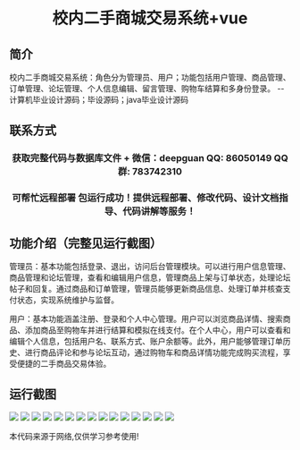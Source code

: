 <p><h1 align="center">校内二手商城交易系统+vue</h1></p>

## 简介
校内二手商城交易系统：角色分为管理员、用户；功能包括用户管理、商品管理、订单管理、论坛管理、个人信息编辑、留言管理、购物车结算和多身份登录。    --计算机毕业设计源码；毕设源码；java毕业设计源码


## 联系方式
<p><h3 align="center">获取完整代码与数据库文件 + 微信：deepguan QQ: 86050149 QQ群: 783742310</h3></p>
<p><h3 align="center">可帮忙远程部署 包运行成功！提供远程部署、修改代码、设计文档指导、代码讲解等服务！</h3></p>

## 功能介绍（完整见运行截图）
管理员：基本功能包括登录、退出，访问后台管理模块。可以进行用户信息管理、商品管理和论坛管理，查看和编辑用户信息，管理商品上架与订单状态，处理论坛帖子和回复。通过商品和订单管理，管理员能够更新商品信息、处理订单并核查支付状态，实现系统维护与监督。

用户：基本功能涵盖注册、登录和个人中心管理。用户可以浏览商品详情、搜索商品、添加商品至购物车并进行结算和模拟在线支付。在个人中心，用户可以查看和编辑个人信息，包括用户名、联系方式、账户余额等。此外，用户能够管理订单历史、进行商品评论和参与论坛互动，通过购物车和商品详情功能完成购买流程，享受便捷的二手商品交易体验。


## 运行截图
![](img/001.jpg)
![](img/002.jpg)
![](img/003.jpg)
![](img/004.jpg)
![](img/005.jpg)
![](img/006.jpg)
![](img/007.jpg)
![](img/008.jpg)
![](img/009.jpg)
![](img/010.jpg)
![](img/011.jpg)
![](img/012.jpg)
![](img/013.jpg)
![](img/014.jpg)
![](img/015.jpg)

<p>本代码来源于网络,仅供学习参考使用!</p>
